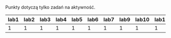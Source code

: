 Punkty dotyczą tylko zadań na aktywność.

| lab1 | lab2 | lab3 | lab4 | lab5 | lab6 | lab7 | lab9 | lab10 | lab11 | lab12 | lab13 |
|------|------|------|------|------|------|------|------|-------|-------|-------|-------|
|    1 |    1 |    1 |    1 |    1 |    1 |    1 |    1 |     1 |     1 |     1 |     1 |
